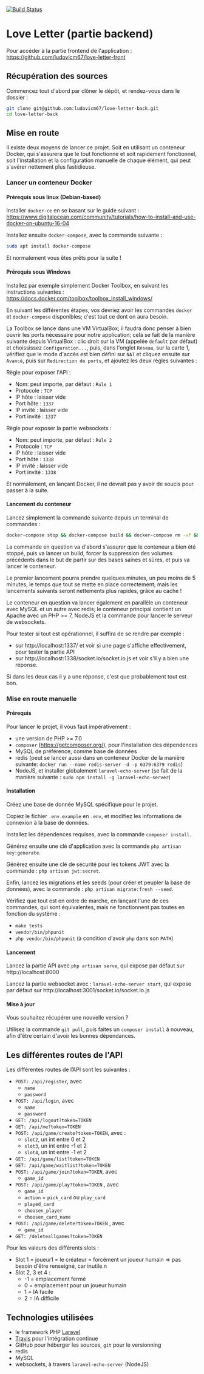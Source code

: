 [![Build Status](https://travis-ci.org/ludovicm67/love-letter-back.svg?branch=master)](https://travis-ci.org/ludovicm67/love-letter-back)

# Love Letter (partie backend)

Pour accéder à la partie frontend de l'application :
https://github.com/ludovicm67/love-letter-front

## Récupération des sources

Commencez tout d'abord par clôner le dépôt, et rendez-vous dans le dossier :

```sh
git clone git@github.com:ludovicm67/love-letter-back.git
cd love-letter-back
```

## Mise en route

Il existe deux moyens de lancer ce projet. Soit en utilisant un conteneur
Docker, qui s'assurera que le tout fonctionne et soit rapidement fonctionnel,
soit l'installation et la configuration manuelle de chaque élément, qui peut
s'avérer nettement plus fastidieuse.

### Lancer un conteneur Docker

#### Prérequis sous linux (Debian-based)

Installer `docker-ce` en se basant sur le guide suivant :
https://www.digitalocean.com/community/tutorials/how-to-install-and-use-docker-on-ubuntu-16-04

Installez ensuite `docker-compose`, avec la commande suivante :

```sh
sudo apt install docker-compose
```

Et normalement vous êtes prêts pour la suite !

#### Prérequis sous Windows

Installez par exemple simplement Docker Toolbox, en suivant les instructions
suivantes : https://docs.docker.com/toolbox/toolbox_install_windows/

En suivant les différentes étapes, vos devriez avoir les commandes
`docker` et `docker-compose` disponibles; c'est tout ce dont on aura besoin.

La Toolbox se lance dans une VM VirtualBox; il faudra donc penser à bien
ouvrir les ports nécessaire pour notre application; celà se fait de la manière
suivante depuis VirtualBox : clic droit sur la VM (appelée `default` par défaut)
et choississez `Configuration...`, puis, dans l'onglet `Réseau`, sur la
carte 1, vérifiez que le mode d'accès est bien défini sur `NAT` et cliquez
ensuite sur `Avancé`, puis sur `Redirection de ports`, et ajoutez les deux
règles suivantes :

Règle pour exposer l'API :
 - Nom: peut importe, par défaut : `Rule 1`
 - Protocole : `TCP`
 - IP hôte : laisser vide
 - Port hôte : `1337`
 - IP invité : laisser vide
 - Port invité : `1337`

Règle pour exposer la partie websockets :
 - Nom: peut importe, par défaut : `Rule 2`
 - Protocole : `TCP`
 - IP hôte : laisser vide
 - Port hôte : `1338`
 - IP invité : laisser vide
 - Port invité : `1338`

Et normalement, en lançant Docker, il ne devrait pas y avoir de soucis pour
passer à la suite.

#### Lancement du conteneur

Lancez simplement la commande suivante depuis un terminal de commandes :

```sh
docker-compose stop && docker-compose build && docker-compose rm -vf && docker-compose up
```

La commande en question va d'abord s'assurer que le conteneur a bien été stoppé,
puis va lancer un build, forcer la suppression des volumes précédents dans le
but de partir sur des bases saines et sûres, et puis va lancer le conteneur.

Le premier lancement pourra prendre quelques minutes, un peu moins de 5 minutes,
le temps que tout se mette en place correctement; mais les lancements suivants
seront nettements plus rapides, grâce au cache !

Le conteneur en question va lancer également en parallèle un conteneur avec
MySQL et un autre avec redis; le conteneur principal contient un Apache
avec un PHP >= 7, NodeJS et la commande pour lancer le serveur de websockets.

Pour tester si tout est opérationnel, il suffira de se rendre par exemple :
  - sur http://localhost:1337/ et voir si une page s'affiche effectivement, pour
    tester la partie API
  - sur http://localhost:1338/socket.io/socket.io.js et voir s'il y a bien une
    réponse.

Si dans les deux cas il y a une réponse, c'est que probablement tout est bon.

### Mise en route manuelle

#### Prérequis

Pour lancer le projet, il vous faut impérativement :
  - une version de PHP >= 7.0
  - `composer` (https://getcomposer.org/), pour l'installation des dépendences
  - MySQL de préférence, comme base de données
  - redis (peut se lancer aussi dans un conteneur Docker de la manière suivante:
    `docker run --name redis-server -d -p 6379:6379 redis`)
  - NodeJS, et installer globalement `laravel-echo-server` (se fait de la
    manière suivante : `sudo npm install -g laravel-echo-server`)

#### Installation

Créez une base de donnée MySQL spécifique pour le projet.

Copiez le fichier `.env.example` en `.env`, et modifiez les informations de
connexion à la base de données.

Installez les dépendences requises, avec la commande `composer install`.

Générez ensuite une clé d'application avec la commande
`php artisan key:generate`.

Générez ensuite une clé de sécurité pour les tokens JWT avec la commande :
`php artisan jwt:secret`.

Enfin, lancez les migrations et les seeds (pour créer et peupler la base de
données), avec la commande : `php artisan migrate:fresh --seed`.

Vérifiez que tout est en ordre de marche, en lançant l'une de ces commandes,
qui sont équivalentes, mais ne fonctionnent pas toutes en fonction du système :
 - `make tests`
 - `vendor/bin/phpunit`
 - `php vendor/bin/phpunit` (à condition d'avoir `php` dans son `PATH`)

#### Lancement

Lancez la partie API avec `php artisan serve`, qui expose par défaut sur
http://localhost:8000

Lancez la partie websocket avec : `laravel-echo-server start`, qui expose par
défaut sur http://localhost:3001/socket.io/socket.io.js

#### Mise à jour

Vous souhaitez récupérer une nouvelle version ?

Utilisez la commande `git pull`, puis faites un `composer install` à nouveau,
afin d'être certain d'avoir les bonnes dépendances.

## Les différentes routes de l'API

Les différentes routes de l’API sont les suivantes :

  - `POST: /api/register`, avec
    - `name`
    - `password`
  - `POST: /api/login`, avec
    - `name`
    - `password`
  - `GET: /api/logout?token=TOKEN`
  - `GET: /api/me?token=TOKEN`
  - `POST: /api/game/create?token=TOKEN`, avec :
    - `slot2`, un int entre 0 et 2
    - `slot3`, un int entre -1 et 2
    - `slot4`, un int entre -1 et 2
  - `GET: /api/game/list?token=TOKEN`
  - `GET: /api/game/waitlist?token=TOKEN`
  - `POST: /api/game/join?token=TOKEN`, avec
    - `game_id`
  - `POST: /api/game/play?token=TOKEN` , avec
    - `game_id`
    - `action` = `pick_card` ou `play_card`
    - `played_card`
    - `choosen_player`
    - `choosen_card_name`
  - `POST: /api/game/delete?token=TOKEN` , avec
    - `game_id`
  - `GET: /deleteallgames?token=TOKEN`

Pour les valeurs des différents slots :
  - Slot 1 = joueur1 = le créateur = forcément un joueur humain => pas besoin
    d'être renseigné, car inutile.n
  - Slot 2, 3 et 4 :
    - -1 = emplacement fermé
    - 0 = emplacement pour un joueur humain
    - 1 = IA facile
    - 2 = IA difficile

## Technologies utilisées

 - le framework PHP [Laravel](https://laravel.com/)
 - [Travis](https://travis-ci.org/) pour l'intégration continue
 - GitHub pour héberger les sources, `git` pour le versionning
 - redis
 - MySQL
 - websockets, à travers `laravel-echo-server` (NodeJS)
